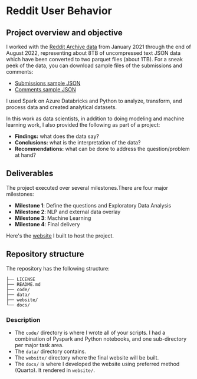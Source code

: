 # Reddit User Behavior

## Project overview and objective

I worked with the [Reddit Archive data](https://files.pushshift.io/reddit/) from January 2021 through the end of August 2022, representing about 8TB of uncompressed text JSON data which have been converted to two parquet files (about 1TB). For a sneak peek of the data, you can download sample files of the submissions and comments:

* [Submissions sample JSON](https://files.pushshift.io/reddit/submissions/sample.json)
* [Comments sample JSON](https://files.pushshift.io/reddit/comments/sample_data.json)

I used Spark on Azure Databricks and Python to analyze, transform, and process data and created analytical datasets.

In this work as data scientists, in addition to doing modeling and machine learning work, I also provided the following as part of a project:

* **Findings:** what does the data say?
* **Conclusions:** what is the interpretation of the data?
* **Recommendations:** what can be done to address the question/problem at hand?


## Deliverables

The project executed over several milestones.There are four major milestones:

* **Milestone 1**: Define the questions and Exploratory Data Analysis
* **Milestone 2**: NLP and external data overlay
* **Milestone 3**: Machine Learning
* **Milestone 4**: Final delivery

Here's the [website](https://wenxuantang.github.io/Reddit-User-Behavior/) I built to host the project.


## Repository structure

 The repository has the following structure:

```.
├── LICENSE
├── README.md
├── code/
├── data/
├── website/
└── docs/

```
### Description

* The `code/` directory is where I wrote all of your scripts. I had a combination of Pyspark and Python notebooks, and one sub-directory per major task area. 
* The `data/` directory contains.
* The `website/` directory where the final website will be built. 
* The `docs/` is where I developed the website using preferred method (Quarto). It rendered in `website/`.
